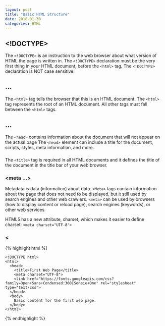 ```yaml
---
layout: post
title: "Basic HTML Structure"
date: 2018-01-30
categories: HTML
---
```


## <!DOCTYPE>

The `<!DOCTYPE>` is an instruction to the web browser about what version of HTML the page is written in. The `<!DOCTYPE>` declaration must be the very first thing in your HTML document, before the `<html>` tag. The `<!DOCTYPE>` declaration is NOT case sensitive.

## <html>...</html>

The `<html>` tag tells the browser that this is an HTML document. The `<html>` tag represents the root of an HTML document. All other tags must fall between the `<html>` tags.

## <head>...</head>

The `<head>` contains information about the document that will not appear on the actual page The `<head>` element can include a title for the document, scripts, styles, meta information, and more.

  ### <title>...</title>

  The `<title>` tag is required in all HTML documents and it defines the title of the document in the title bar of your web browser.

  ### <meta ...>

  Metadata is data (information) about data. `<Meta>` tags contain information about the page that does not need to be displayed, but it still used by search engines and other web crawlers. `<meta>` can be used by browsers (how to display content or reload page), search engines (keywords), or other web services.

  HTML5 has a new attribute, charset, which makes it easier to define charset: `<meta charset="UTF-8">`

  ### <


{% highlight html %}

    <!DOCTYPE html>
    <html>
      <head>
        <title>First Web Page</title>
        <meta charset="UTF-8">
        <link href="https://fonts.googleapis.com/css?family=Open+Sans+Condensed:300|Sonsie+One" rel="stylesheet" type="text/css">
      </head>
      <body>
        Basic content for the first web page.
      </body>
    </html>

{% endhighlight %}
